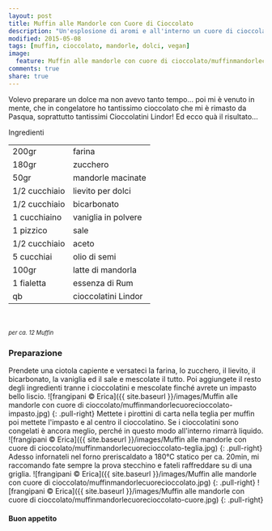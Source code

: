 ```yaml
---
layout: post
title: Muffin alle Mandorle con Cuore di Cioccolato
description: "Un'esplosione di aromi e all'interno un cuore di cioccolato..."
modified: 2015-05-08
tags: [muffin, cioccolato, mandorle, dolci, vegan]
image:
  feature: Muffin alle mandorle con cuore di cioccolato/muffinmandorlecuorecioccolato-header.jpg
comments: true
share: true
---
```


Volevo preparare un dolce ma non avevo tanto tempo... poi mi è venuto in mente, che in congelatore ho tantissimo cioccolato che mi è rimasto da Pasqua, soprattutto tantissimi Cioccolatini Lindor! Ed ecco quà il risultato...

<div class="ingredients">
  <div class="ingredients-title">Ingredienti</div>
  <table>
    <tbody>
      <tr>
        <td>200gr</td>
        <td>farina</td>
      </tr>
      <tr>
        <td>180gr</td>
        <td>zucchero</td>
      </tr>
      <tr>
        <td>50gr</td>
        <td>mandorle macinate</td>
      </tr>
      <tr>
        <td>1/2 cucchiaio</td>
        <td>lievito per dolci</td>
      </tr>
      <tr>
        <td>1/2 cucchiaio</td>
        <td>bicarbonato</td>
      </tr>
      <tr>
      	<td>1 cucchiaino</td>
        <td>vaniglia in polvere</td>
      </tr>
      <tr>
        <td>1 pizzico</td>
        <td>sale</td>
      </tr>
      <tr>
        <td>1/2 cucchiaio</td>
        <td>aceto</td>
      </tr>
      <tr>
        <td>5 cucchiai</td>
        <td>olio di semi</td>
      </tr>
      <tr>
        <td>100gr</td>
        <td>latte di mandorla</td>
      </tr>
      <tr>
        <td>1 fialetta</td>
        <td>essenza di Rum</td>
      </tr>
      <tr>
        <td>qb</td>
        <td>cioccolatini Lindor</td>     
      </tr>
    </tbody>
  </table>
  <br></br>
  <i class="pull-right" style="font-size: 80%;">per ca. 12 Muffin</i>
</div>


<h3>
	<font color="grey">
		<i class="icon-cogs"></i>
	</font> Preparazione
</h3>

Prendete una ciotola capiente e versateci la farina, lo zucchero, il lievito, il bicarbonato, la vaniglia ed il sale e mescolate il tutto.
Poi aggiungete il resto degli ingredienti tranne i cioccolatini e mescolate finché avrete un impasto bello liscio.
![frangipani © Erica]({{ site.baseurl }}/images/Muffin alle mandorle con cuore di cioccolato/muffinmandorlecuorecioccolato-impasto.jpg)
{: .pull-right}
Mettete i pirottini di carta nella teglia per muffin poi mettete l'impasto e al centro il cioccolatino. Se i cioccolatini sono congelati è ancora meglio, perché in questo modo all'interno rimarrà liquido.
![frangipani © Erica]({{ site.baseurl }}/images/Muffin alle mandorle con cuore di cioccolato/muffinmandorlecuorecioccolato-teglia.jpg)
{: .pull-right}
Adesso infornateli nel forno preriscaldato a 180°C statico per ca. 20min, mi raccomando fate sempre la prova stecchino e fateli raffreddare su di una griglia.
![frangipani © Erica]({{ site.baseurl }}/images/Muffin alle mandorle con cuore di cioccolato/muffinmandorlecuorecioccolato.jpg)
{: .pull-right}
![frangipani © Erica]({{ site.baseurl }}/images/Muffin alle mandorle con cuore di cioccolato/muffinmandorlecuorecioccolato-cuore.jpg)
{: .pull-right}

<h4>Buon appetito
  <font color="red">
    <i class="icon-smile"></i>
  </font>
</h4>